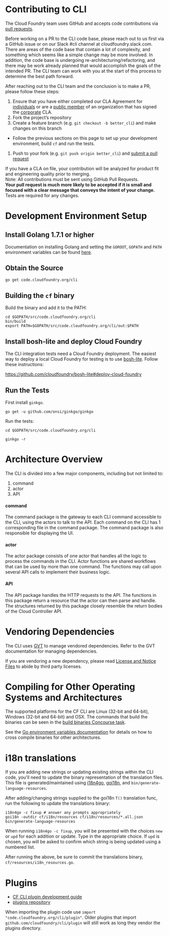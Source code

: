# Contributing to CLI

The Cloud Foundry team uses GitHub and accepts code contributions via
[pull requests](https://help.github.com/articles/using-pull-requests).

Before working on a PR to the CLI code base, please reach out to us first via a GitHub issue or on our Slack #cli channel at cloudfoundry.slack.com. There are areas of the code base that contain a lot of complexity, and something which seems like a simple change may be more involved. In addition, the code base is undergoing re-architecturing/refactoring, and there may be work already planned that would accomplish the goals of the intended PR. The CLI team can work with you at the start of this process to determine the best path forward.

After reaching out to the CLI team and the conclusion is to make a PR, please follow these steps:
1. Ensure that you have either completed our CLA Agreement for [individuals](https://www.cloudfoundry.org/pdfs/CFF_Individual_CLA.pdf) or are a [public member](https://help.github.com/articles/publicizing-or-hiding-organization-membership/) of an organization that has signed the [corporate](https://www.cloudfoundry.org/pdfs/CFF_Corporate_CLA.pdf) CLA.
1. Fork the project’s repository
1. Create a feature branch (e.g. `git checkout -b better_cli`) and make changes on this branch
  * Follow the previous sections on this page to set up your development environment, build `cf` and run the tests.
1. Push to your fork (e.g. `git push origin better_cli`) and [submit a pull request](https://help.github.com/articles/creating-a-pull-request)

If you have a CLA on file, your contribution will be analyzed for product fit and engineering quality prior to merging.  
Note: All contributions must be sent using GitHub Pull Requests.  
**Your pull request is much more likely to be accepted if it is small and focused with a clear message that conveys the intent of your change.** Tests are required for any changes.

# Development Environment Setup

## Install Golang 1.7.1 or higher

Documentation on installing Golang and setting the `GOROOT`, `GOPATH` and `PATH` environment variables can be found [here](https://golang.org/doc/install).

## Obtain the Source

```sh
go get code.cloudfoundry.org/cli
```

## Building the `cf` binary

Build the binary and add it to the PATH:
```
cd $GOPATH/src/code.cloudfoundry.org/cli
bin/build
export PATH=$GOPATH/src/code.cloudfoundry.org/cli/out:$PATH
```

## Install bosh-lite and deploy Cloud Foundry

The CLI integration tests need a Cloud Foundry deployment. The easiest way to
deploy a local Cloud Foundry for testing is to use
[bosh-lite](https://github.com/cloudfoundry/bosh-lite). Follow these
instructions:

https://github.com/cloudfoundry/bosh-lite#deploy-cloud-foundry

## Run the Tests

First install `ginkgo`.
```
go get -u github.com/onsi/ginkgo/ginkgo
```

Run the tests:
```
cd $GOPATH/src/code.cloudfoundry.org/cli

ginkgo -r
```

# Architecture Overview

The CLI is divided into a few major components, including but not limited to:

1. command
1. actor
1. API

#### command
The command package is the gateway to each CLI command accessible to the CLI, using the actors to talk to the API. Each command on the CLI has 1 corresponding file in the command package. The command package is also responsible for displaying the UI.

#### actor
The actor package consists of one actor that handles all the logic to process the commands in the CLI. Actor functions are shared workflows that can be used by more than one command. The functions may call upon several API calls to implement their business logic.

#### API
The API package handles the HTTP requests to the API. The functions in this package return a resource that the actor can then parse and handle. The structures returned by this package closely resemble the return bodies of the Cloud Controller API.

# Vendoring Dependencies

The CLI uses [GVT](https://github.com/FiloSottile/gvt) to manage vendored
dependencies. Refer to the GVT documentation for managing dependencies.

If you are vendoring a new dependency, please read [License and Notice Files](https://github.com/cloudfoundry/cli/wiki/License-and-Notice-Files) to abide by third party licenses.

# Compiling for Other Operating Systems and Architectures

The supported platforms for the CF CLI are Linux (32-bit and 64-bit), Windows
(32-bit and 64-bit) and OSX. The commands that build the binaries can be seen
in the [build binaries Concourse task](https://github.com/cloudfoundry/cli/blob/master/ci/cli/tasks/build-binaries.yml).

See the [Go environment variables documentation](https://golang.org/doc/install/source#environment)
for details on how to cross compile binaries for other architectures.

# i18n translations

If you are adding new strings or updating existing strings within the CLI code, you'll need to update the binary representation of the translation files. This file is generated/maintained using [i18n4go](https://github.com/XenoPhex/i18n4go), [goi18n](https://github.com/nicksnyder/go-i18n), and `bin/generate-language-resources`.

After adding/changing strings supplied to the goi18n `T()` translation func, run the following to update the translations binary:

    i18n4go -c fixup # answer any prompts appropriately
    goi18n -outdir cf/i18n/resources cf/i18n/resources/*.all.json
    bin/generate-language-resources

When running `i18n4go -c fixup`, you will be presented with the choices `new` or `upd` for each addition or update. Type in the appropriate choice. If `upd` is chosen, you will be asked to confirm which string is being updated using a numbered list.

After running the above, be sure to commit the translations binary, `cf/resources/i18n_resources.go`.

# Plugins

* [CF CLI plugin development guide](https://github.com/cloudfoundry/cli/tree/master/plugin/plugin_examples)
* [plugins repository](https://plugins.cloudfoundry.org/)

When importing the plugin code use `import "code.cloudfoundry.org/cli/plugin"`.
Older plugins that import `github.com/cloudfoundry/cli/plugin` will still work
as long they vendor the plugins directory.

